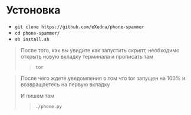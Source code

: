 # Устоновка
- `git clone https://github.com/eXedna/phone-spammer`
- `cd phone-spammer/`
- `sh install.sh`


> После того, как вы увидите как запустить скрипт, необходимо открыть новую вкладку терминала и прописать там
> > `tor`

> После чего ждете уведомления о том что tor запущен на 100% и возвращаетесь на первую вкладку
> 
> И пишем там
> > `./phone.py`






